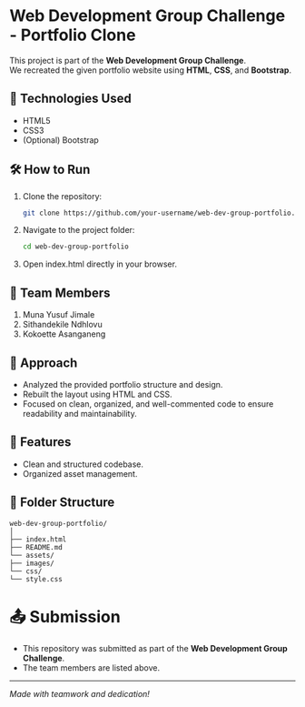 # Web Development Group Challenge - Portfolio Clone

This project is part of the **Web Development Group Challenge**.  
We recreated the given portfolio website using **HTML**, **CSS**, and **Bootstrap**.

## 📌 Technologies Used

- HTML5
- CSS3
- (Optional) Bootstrap

## 🛠️ How to Run

1. Clone the repository:
   ```bash
   git clone https://github.com/your-username/web-dev-group-portfolio.git
   ```
2. Navigate to the project folder:
   ```bash
   cd web-dev-group-portfolio
   ```
3. Open index.html directly in your browser.

## 👥 Team Members

1. Muna Yusuf Jimale
2. Sithandekile Ndhlovu
3. Kokoette Asanganeng

## 🧠 Approach

- Analyzed the provided portfolio structure and design.
- Rebuilt the layout using HTML and CSS.
- Focused on clean, organized, and well-commented code to ensure readability and maintainability.

## 🚀 Features

- Clean and structured codebase.
- Organized asset management.

## 📂 Folder Structure

```
web-dev-group-portfolio/
│
├── index.html
├── README.md
└── assets/
├── images/
└── css/
└── style.css
```

# 📤 Submission

- This repository was submitted as part of the **Web Development Group Challenge**.
- The team members are listed above.

---

_Made with teamwork and dedication!_
